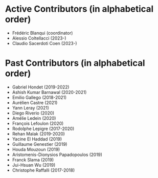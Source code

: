 Active Contributors (in alphabetical order)
===========================================

- Frédéric Blanqui (coordinator)
- Alessio Coltellacci (2023-)
- Claudio Sacerdoti Coen (2023-)

Past Contributors (in alphabetical order)
=========================================

- Gabriel Hondet (2019-2022)
- Ashish Kumar Barnawal (2020-2021)
- Emilio Gallego (2018-2021)
- Aurélien Castre (2021)
- Yann Leray (2021)
- Diego Riverio (2020)
- Amélie Ledein (2020)
- François Lefoulon (2020)
- Rodolphe Lepigre (2017-2020)
- Rehan Malak (2019-2020)
- Yacine El Haddad (2019)
- Guillaume Genestier (2019)
- Houda Mouzoun (2019)
- Aristomenis-Dionysios Papadopoulos (2019)
- Franck Slama (2019)
- Jui-Hsuan Wu (2019)
- Christophe Raffalli (2017-2018)
